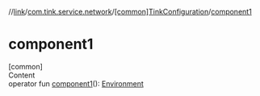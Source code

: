 //[link](../../index.md)/[com.tink.service.network](../index.md)/[[common]TinkConfiguration](index.md)/[component1](component1.md)



# component1  
[common]  
Content  
operator fun [component1](component1.md)(): [Environment](../[common]-environment/index.md)  



